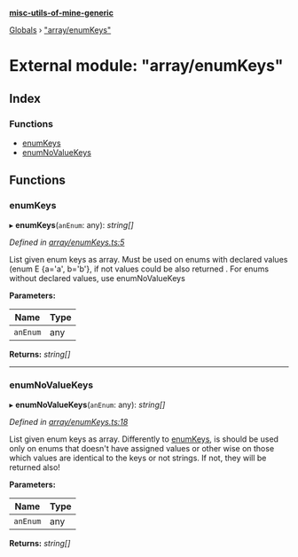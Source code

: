 **[misc-utils-of-mine-generic](../README.md)**

[Globals](../globals.md) › ["array/enumKeys"](_array_enumkeys_.md)

# External module: "array/enumKeys"

## Index

### Functions

* [enumKeys](_array_enumkeys_.md#enumkeys)
* [enumNoValueKeys](_array_enumkeys_.md#enumnovaluekeys)

## Functions

###  enumKeys

▸ **enumKeys**(`anEnum`: any): *string[]*

*Defined in [array/enumKeys.ts:5](https://github.com/cancerberoSgx/misc-utils-of-mine/blob/66687a2/misc-utils-of-mine-generic/src/array/enumKeys.ts#L5)*

List given enum keys as array. Must be used on enums with declared values (enum E {a='a', b='b'},
if not values could be also returned . For enums without declared values, use enumNoValueKeys

**Parameters:**

Name | Type |
------ | ------ |
`anEnum` | any |

**Returns:** *string[]*

___

###  enumNoValueKeys

▸ **enumNoValueKeys**(`anEnum`: any): *string[]*

*Defined in [array/enumKeys.ts:18](https://github.com/cancerberoSgx/misc-utils-of-mine/blob/66687a2/misc-utils-of-mine-generic/src/array/enumKeys.ts#L18)*

List given enum keys as array. Differently to [enumKeys](_array_enumkeys_.md#enumkeys), is should be used only on enums that doesn't
have assigned values
or other wise on those which values are identical to the keys or not strings. If not, they will be returned also!

**Parameters:**

Name | Type |
------ | ------ |
`anEnum` | any |

**Returns:** *string[]*